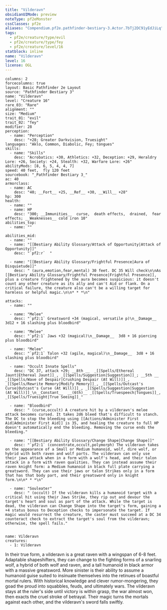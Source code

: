 ```yaml
---
title: "Vilderavn"
obsidianUIMode: preview
noteType: pf2eMonster
cssClasses: pf2e
aliases: "Compendium.pf2e.pathfinder-bestiary-3.Actor.7bTj2DC91yEdJiLq" 
tags:
  - pf2e/creature/type/evil
  - pf2e/creature/type/fey
  - pf2e/creature/level/16
statblock: inline
name: "Vilderavn"
level: 16
license: OGL
---
```


```statblock
columns: 2
forcecolumns: true
layout: Basic Pathfinder 2e Layout
source: "Pathfinder Bestiary 3"
name: "Vilderavn"
level: "Creature 16"
rare_03: "Rare"
alignment: ""
size: "Medium"
trait_01: "evil"
trait_02: "fey"
modifier: 28
perception:
  - name: "Perception"
    desc: "+28; Greater Darkvision, Truesight"
languages: "Aklo, Common, Diabolic, Fey; tongues"
skills:
  - name: "Skills"
    desc: "Acrobatics: +30, Athletics: +32, Deception: +29, Heraldry Lore: +26, Society: +24, Stealth: +32, Warfare Lore: +26"
abilityMods: [8, 6, 5, 4, 4, 7]
speed: 40 feet,  fly 120 feet
sourcebook: "_Pathfinder Bestiary 3_"
ac: 40
armorclass:
  - name: AC
    desc: "40; __Fort__ +25, __Ref__ +30, __Will__ +28"
hp: 300
health:
  - name: ""
  - name: HP
    desc: "300; __Immunities__  curse,  death effects,  drained,  fear effects; __Weaknesses__ cold iron 10"
abilities_top:
  - name: ""

abilities_mid:
  - name: ""
  - name: "[[Bestiary Ability Glossary/Attack of Opportunity|Attack of Opportunity]]"
    desc: "`pf2:r`  "

  - name: "[[Bestiary Ability Glossary/Frightful Presence|Aura of Disquietude]]"
    desc: " (aura,emotion,fear,mental) 30 feet. DC 35 Will check\n\nAs [[Bestiary Ability Glossary/Frightful Presence|Frightful Presence]], plus a creature frightened by the aura becomes suspicious: it doesn't count any other creature as its ally and can't Aid or flank. On a critical failure, the creature also can't be a willing target for harmless or helpful magic.\n\n* * *\n"

attacks:
  - name: ""

  - name: "Melee"
    desc: "`pf2:1` Greatsword +34 (magical, versatile p)\n__Damage__  3d12 + 16 slashing plus bloodbird"

  - name: "Melee"
    desc: "`pf2:1` Jaws +32 (magical)\n__Damage__  3d8 + 16 piercing plus bloodbird"

  - name: "Melee"
    desc: "`pf2:1` Talon +32 (agile, magical)\n__Damage__  3d8 + 16 slashing plus bloodbird"

  - name: "Occult Innate Spells"
    desc: "DC 37, attack +29; __8th __  _[[Spells/Ethereal Jaunt|Ethereal Jaunt]]_, _[[Spells/Suggestion|Suggestion]]_; __5th __  _[[Spells/Wave of Despair|Crushing Despair (At Will)]]_, _[[Spells/Rewrite Memory|Modify Memory]]_, _[[Spells/Outcast's Curse|Outcast's Curse (At Will)]]_, _[[Spells/Suggestion|Suggestion (At Will)]]_\n__Constant__  __(6th)__ _[[Spells/Truespeech|Tongues]]_, _[[Spells/Truesight|True Seeing]]_"

  - name: "Bloodbird"
    desc: " (curse,occult) A creature hit by a vilderavn's melee attack becomes cursed. It takes 2d6 bleed that's difficult to stanch. The DC to stop the bleeding using [[Actions/Administer First Aid|Administer First Aid]] is 35, and healing the creature to full HP doesn't automatically end the bleeding. Removing the curse ends the bleeding."

  - name: "[[Bestiary Ability Glossary/Change Shape|Change Shape]]"
    desc: "`pf2:1` (concentrate,occult,polymorph) The vilderavn takes on the appearance of a Small or Medium humanoid, wolf, dire wolf, or hybrid with both raven and wolf parts. The vilderavn can only use their jaws attack when in a form with a wolf's head, and their talon attack in a form with raven qualities. They can instead assume their raven knight form: a Medium humanoid in black full plate carrying a greatsword. They can use their jaws or talon Strikes only in a form that has that body part, and their greatsword only in knight form.\n\n* * *\n"

  - name: "Souleater"
    desc: " (occult) If the vilderavn kills a humanoid target with a critical hit using their Jaws Strike, they rip out and devour the target's heart and soul as part of the attack. While the target is dead, the vilderavn can Change Shape into the target's form, gaining a +4 status bonus to Deception checks to impersonate the target. If magic would resurrect the creature, the caster must succeed at a DC 34 counteract check to extract the target's soul from the vilderavn; otherwise, the spell fails."
 
```

```encounter-table
name: Vilderavn
creatures:
  - 1: Vilderavn
```



In their true form, a vilderavn is a great raven with a wingspan of 6-8 feet. Adaptable shapeshifters, they can change to the fighting forms of a snarling wolf, a hybrid of both wolf and raven, and a tall humanoid in black armor with a massive greatsword. More sinister is their ability to assume a humanoid guise suited to insinuate themselves into the retinues of boastful mortal rulers. With historical knowledge and clever rumor-mongering, they goad the proud into squabbles, feuds, and ultimately wars. The vilderavn stays at the ruler's side until victory is within grasp, the war almost won, then exacts the cruel stroke of betrayal. Their magic turns the mortals against each other, and the vilderavn's sword falls swiftly.
